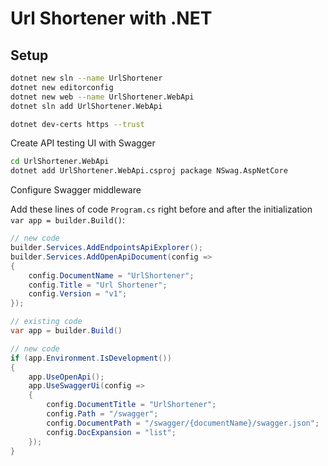 # Url Shortener with .NET

## Setup

```bash
dotnet new sln --name UrlShortener
dotnet new editorconfig
dotnet new web --name UrlShortener.WebApi
dotnet sln add UrlShortener.WebApi

dotnet dev-certs https --trust
```

Create API testing UI with Swagger

```bash
cd UrlShortener.WebApi
dotnet add UrlShortener.WebApi.csproj package NSwag.AspNetCore
```

Configure Swagger middleware

Add these lines of code `Program.cs` right before and after the initialization `var app = builder.Build()`:

```csharp
// new code
builder.Services.AddEndpointsApiExplorer();
builder.Services.AddOpenApiDocument(config =>
{
    config.DocumentName = "UrlShortener";
    config.Title = "Url Shortener";
    config.Version = "v1";
});

// existing code
var app = builder.Build()

// new code
if (app.Environment.IsDevelopment())
{
    app.UseOpenApi();
    app.UseSwaggerUi(config =>
    {
        config.DocumentTitle = "UrlShortener";
        config.Path = "/swagger";
        config.DocumentPath = "/swagger/{documentName}/swagger.json";
        config.DocExpansion = "list";
    });
}
```
